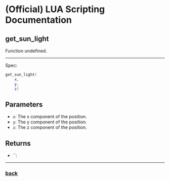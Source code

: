 
# (Official) LUA Scripting Documentation

## get_sun_light

Function undefined.

___

Spec:

```lua
get_sun_light(
	x,
	y,
	z)
```

## Parameters

- `x`: The x component of the position.
- `y`: The y component of the position.
- `z`: The z component of the position.

## Returns

- ``: 

___

### [back](../getters)

